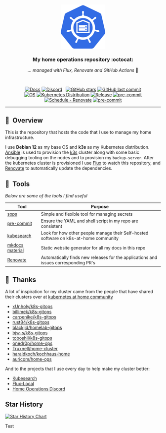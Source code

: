 <div align="center">

<img src="https://raw.githubusercontent.com/rafaribe/home-ops/476a33622545cf385bbd55cf803965bc25d4ae16/docs/src/images/logo.png" align="center" width="144px" height="144px"/>

### My home operations repository :octocat:

_... managed with Flux, Renovate and GitHub Actions_ :robot:

</div>

<br/>

<div align="center">

[![Docs](https://img.shields.io/static/v1.svg?color=009688&labelColor=555555&logoColor=ffffff&style=for-the-badge&label=Homelab&message=Docs&logo=readthedocs)](https://rafaribe.github.io/home-ops/ "Documentation for this repository.")
[![Discord](https://img.shields.io/discord/673534664354430999?style=for-the-badge&label&logo=discord&logoColor=white&color=blue)](https://discord.gg/home-operations)&nbsp;&nbsp;
[![GitHub stars](https://img.shields.io/github/stars/rafaribe/home-ops?color=green&style=for-the-badge)](https://github.com/rafaribe/home-ops/stargazers "This repo star count")
[![GitHub last commit](https://img.shields.io/github/last-commit/rafaribe/home-ops?color=purple&style=for-the-badge)](https://github.com/rafaribe/home-ops/commits/main "Commit History")
<br>
[![OS](https://img.shields.io/badge/Ubuntu-22.04-important?style=for-the-badge&logo=ubuntu)](https://releases.ubuntu.com/22.04/ "Talos Linux")
[![Kubernetes Distribution](https://img.shields.io/badge/Kubernetes-k3s-informational?style=for-the-badge&logo=kubernetes)](https://k3s.io/ "k3s")
[![Release](https://img.shields.io/github/v/release/rafaribe/home-ops?style=for-the-badge&logo=semanticrelease)](https://github.com/rafaribe/home-ops/releases "Repo releases")
[![pre-commit](https://img.shields.io/badge/pre--commit-enabled-brightgreen?logo=pre-commit&logoColor=white&style=for-the-badge&logo-pre-commit)](https://github.com/pre-commit/pre-commit "Precommit status")
[![Schedule - Renovate](https://img.shields.io/github/actions/workflow/status/rafaribe/home-ops/schedule-renovate.yaml?label=Renovate&logo=renovatebot&style=for-the-badge&branch=main)](https://github.com/Truxnell/home-cluster/actions/workflows/schedule-renovate.yaml)
[![pre-commit](https://img.shields.io/badge/pre--commit-enabled-brightgreen?logo=pre-commit&logoColor=white&style=for-the-badge&logo-pre-commit)](https://github.com/pre-commit/pre-commit "Precommit status")
</div>

---

## :book:&nbsp; Overview

This is the repository that hosts the code that I use to manage my home infrastructure.

I use **Debian 12**  as my base OS and **k3s** as my Kubernetes distribution. [Ansible](https://www.ansible.com/) is used to provision the [k3s](https://k3s.io) cluster along with some basic debugging tooling on the nodes and to provision my `backup-server`.
After the kubernetes cluster is provisioned I use [Flux](https://fluxcd.io/) to watch this repository, and [Renovate](https://renovate.io/) to automatically update the dependencies.

## :wrench:&nbsp; Tools

_Below are some of the tools I find useful_

| Tool                                                            | Purpose                                                                              |
|-----------------------------------------------------------------|--------------------------------------------------------------------------------------|
| [sops](https://github.com/mozilla/sops)                         | Simple and flexible tool for managing secrets                                        |
| [pre-commit](https://github.com/pre-commit/pre-commit)          | Ensure the YAML and shell script in my repo are consistent                           |
| [kubesearch](https://kubesearch.dev/)                           | Look for how other people manage their Self-hosted software on k8s-at-home community |
| [mkdocs material](https://squidfunk.github.io/mkdocs-material/) | Static website generator for all my docs in this repo                                |
| [Renovate](https://docs.renovatebot.com/)                       | Automatically finds new releases for the applications and issues corresponding PR's  |


## :handshake:&nbsp; Thanks

A lot of inspiration for my cluster came from the people that have shared their clusters over at [kubernetes at home community](https://github.com/k8s-at-home)

- [xUnholy/k8s-gitops](https://github.com/xUnholy/k8s-gitops)
- [billimek/k8s-gitops](https://github.com/billimek/k8s-gitops)
- [carpenike/k8s-gitops](https://github.com/carpenike/k8s-gitops)
- [rust84/k8s-gitops](https://github.com/rust84/k8s-gitops)
- [blackjid/homelab-gitops](https://github.com/blackjid/homelab-gitops)
- [bjw-s/k8s-gitops](https://github.com/bjw-s/k8s-gitops)
- [toboshii/k8s-gitops](https://github.com/toboshii/k8s-gitops)
- [onedr0p/home-ops](https://github.com/onedr0p/home-ops)
- [Truxnell/home-cluster](https://github.com/Truxnell/home-cluster)
- [haraldkoch/kochhaus-home](https://github.com/haraldkoch/kochhaus-home)
- [auricom/home-ops](https://github.com/auricom/home-ops)

And to the projects that I use every day to help make my cluster better:

- [Kubesearch](https://kubesearch.dev/)
- [Flux-Local](https://github.com/allenporter/flux-local)
- [Home Operations Discord](https://discord.gg/qBnQsM3y)

## Star History

[![Star History Chart](https://api.star-history.com/svg?repos=rafaribe/home-ops&type=Date)](https://star-history.com/#rafaribe/home-ops&Date)

Test
